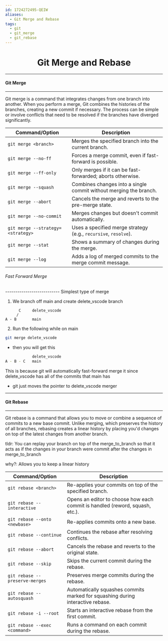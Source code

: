 ```yaml
---
id: 1724272495-QEIW
aliases:
  - Git Merge and Rebase
tags:
  - git
  - git_merge
  - git_rebase
---
```


<center>
<h1>Git Merge and Rebase</h1>
</center>


---
#### Git Merge
---

Git merge is a command that integrates changes from one branch into another. When you perform a merge, 
Git combines the histories of the branches, creating a new commit if necessary. The process can be simple 
or involve conflicts that need to be resolved if the branches have diverged significantly.


| Command/Option             | Description                                                                       |
|----------------------------|-----------------------------------------------------------------------------------|
| `git merge <branch>`       | Merges the specified branch into the current branch.                              |
| `git merge --no-ff`        | Forces a merge commit, even if fast-forward is possible.                          |
| `git merge --ff-only`      | Only merges if it can be fast-forwarded; aborts otherwise.                        |
| `git merge --squash`       | Combines changes into a single commit without merging the branch.                 |
| `git merge --abort`        | Cancels the merge and reverts to the pre-merge state.                             |
| `git merge --no-commit`    | Merges changes but doesn't commit automatically.                                  |
| `git merge --strategy=<strategy>` | Uses a specified merge strategy (e.g., `recursive`, `resolve`).          |
| `git merge --stat`         | Shows a summary of changes during the merge.                                      |
| `git merge --log`          | Adds a log of merged commits to the merge commit message.                         |





######  Fast Forward Merge 
\---------------------------
Simplest type of merge

1) We branch off main and create delete_vscode branch
```
      C     delete_vscode
     /
A - B       main

```

2) Run the following while on main 
```bash
git merge delete_vscode
```
  - then you will get this

```bash
            delete_vscode
A - B - C   main
```
This is because git will automatically fast-forward merge it since delete_vscode has all of the commits that main has

- git just moves the pointer to delete_vscode merger






---
#### Git Rebase
---

Git rebase is a command that allows you to move or combine a sequence of commits to a new base commit. 
Unlike merging, which preserves the history of all branches, rebasing creates a linear history by placing
you'd changes on top of the latest changes from another branch.

tldr: You can replay your branch on top of the merge_to_branch so that it acts as if the changes in your branch 
      were commit after the changes in merge_to_branch


why?: Allows you to keep a linear history


| Command/Option                | Description                                                                       |
|-------------------------------|-----------------------------------------------------------------------------------|
| `git rebase <branch>`         | Re-applies your commits on top of the specified branch.                            |
| `git rebase --interactive`    | Opens an editor to choose how each commit is handled (reword, squash, etc.).       |
| `git rebase --onto <newbase>` | Re-applies commits onto a new base.                                                |
| `git rebase --continue`       | Continues the rebase after resolving conflicts.                                    |
| `git rebase --abort`          | Cancels the rebase and reverts to the original state.                              |
| `git rebase --skip`           | Skips the current commit during the rebase.                                        |
| `git rebase --preserve-merges`| Preserves merge commits during the rebase.                                         |
| `git rebase --autosquash`     | Automatically squashes commits marked for squashing during interactive rebase.     |
| `git rebase -i --root`        | Starts an interactive rebase from the first commit.                                |
| `git rebase --exec <command>` | Runs a command on each commit during the rebase.                                   |

